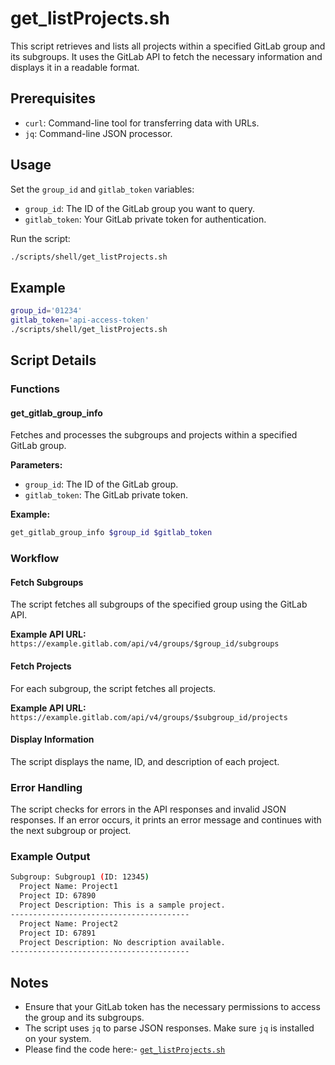# get_listProjects.sh

This script retrieves and lists all projects within a specified GitLab group and its subgroups. It uses the GitLab API to fetch the necessary information and displays it in a readable format.

## Prerequisites

- `curl`: Command-line tool for transferring data with URLs.
- `jq`: Command-line JSON processor.

## Usage

Set the `group_id` and `gitlab_token` variables:

- `group_id`: The ID of the GitLab group you want to query.
- `gitlab_token`: Your GitLab private token for authentication.

Run the script:

```sh
./scripts/shell/get_listProjects.sh
```

## Example

```sh
group_id='01234'
gitlab_token='api-access-token'
./scripts/shell/get_listProjects.sh
```

## Script Details

### Functions

#### get_gitlab_group_info

Fetches and processes the subgroups and projects within a specified GitLab group.

**Parameters:**

- `group_id`: The ID of the GitLab group.
- `gitlab_token`: The GitLab private token.

**Example:**

```sh
get_gitlab_group_info $group_id $gitlab_token
```

### Workflow

#### Fetch Subgroups

The script fetches all subgroups of the specified group using the GitLab API.

**Example API URL:** `https://example.gitlab.com/api/v4/groups/$group_id/subgroups`

#### Fetch Projects

For each subgroup, the script fetches all projects.

**Example API URL:** `https://example.gitlab.com/api/v4/groups/$subgroup_id/projects`

#### Display Information

The script displays the name, ID, and description of each project.

### Error Handling

The script checks for errors in the API responses and invalid JSON responses. If an error occurs, it prints an error message and continues with the next subgroup or project.

### Example Output

```sh
Subgroup: Subgroup1 (ID: 12345)
  Project Name: Project1
  Project ID: 67890
  Project Description: This is a sample project.
----------------------------------------
  Project Name: Project2
  Project ID: 67891
  Project Description: No description available.
----------------------------------------
```

## Notes

- Ensure that your GitLab token has the necessary permissions to access the group and its subgroups.
- The script uses `jq` to parse JSON responses. Make sure `jq` is installed on your system.
- Please find the code here:- [`get_listProjects.sh`](scripts/shell/get_listProjects.sh)
